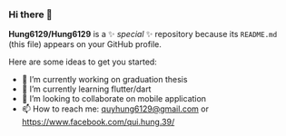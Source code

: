 ### Hi there 👋


**Hung6129/Hung6129** is a ✨ _special_ ✨ repository because its `README.md` (this file) appears on your GitHub profile.

Here are some ideas to get you started:

- 🔭 I’m currently working on graduation thesis
- 🌱 I’m currently learning flutter/dart
- 👯 I’m looking to collaborate on mobile application
- 📫 How to reach me: quyhung6129@gmail.com or https://www.facebook.com/qui.hung.39/



